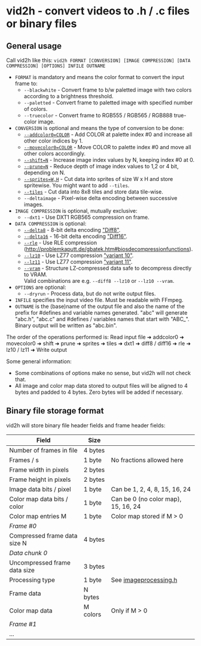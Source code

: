 # vid2h - convert videos to .h / .c files or binary files

## General usage

Call vid2h like this: ```vid2h FORMAT [CONVERSION] [IMAGE COMPRESSION] [DATA COMPRESSION] [OPTIONS] INFILE OUTNAME```

* ```FORMAT``` is mandatory and means the color format to convert the input frame to:
  * ```--blackwhite``` - Convert frame to b/w paletted image with two colors according to a brightness threshold.
  * ```--paletted``` - Convert frame to paletted image with specified number of colors.
  * ```--truecolor``` - Convert frame to RGB555 / RGB565 / RGB888 true-color image.
* ```CONVERSION``` is optional and means the type of conversion to be done:
  * [```--addcolor0=COLOR```](#adding-a-color-to-index--0-in-the-palette) - Add COLOR at palette index #0 and increase all other color indices by 1.
  * [```--movecolor0=COLOR```](#moving-a-color-to-index--0-in-the-palette) - Move COLOR to palette index #0 and move all other colors accordingly.
  * [```--shift=N```](#shifting-index-values) - Increase image index values by N, keeping index #0 at 0.
  * [```--prune=N```](#pruning-index-values) - Reduce depth of image index values to 1,2 or 4 bit, depending on N.
  * [```--sprites=W,H```](#generating-sprites) - Cut data into sprites of size W x H and store spritewise. You might want to add ```--tiles```.
  * [```--tiles```](#generating-8x8-tiles-for-tilemaps) - Cut data into 8x8 tiles and store data tile-wise.
  * ```--deltaimage``` - Pixel-wise delta encoding between successive images.
* ```IMAGE COMPRESSION``` is optional, mutually exclusive:
  * ```--dxt1``` - Use DXT1 RGB565 compression on frame.
* ```DATA COMPRESSION``` is optional:
  * [```--delta8```](#compressing-data) - 8-bit delta encoding ["Diff8"](http://problemkaputt.de/gbatek.htm#biosdecompressionfunctions).
  * [```--delta16```](#compressing-data) - 16-bit delta encoding ["Diff16"](http://problemkaputt.de/gbatek.htm#biosdecompressionfunctions).
  * [```--rle```](#compressing-data) - Use RLE compression (http://problemkaputt.de/gbatek.htm#biosdecompressionfunctions).
  * [```--lz10```](#compressing-data) - Use LZ77 compression ["variant 10"](http://problemkaputt.de/gbatek.htm#biosdecompressionfunctions).
  * [```--lz11```](#compressing-data) - Use LZ77 compression ["variant 11"](http://problemkaputt.de/gbatek.htm#biosdecompressionfunctions).
  * [```--vram```](#compressing-data) - Structure LZ-compressed data safe to decompress directly to VRAM.  
  Valid combinations are e.g. ```--diff8 --lz10``` or ```--lz10 --vram```.
* ```OPTIONS``` are optional:
  * ```--dryrun``` - Process data, but do not write output files.
* ```INFILE``` specifies the input video file. Must be readable with FFmpeg.
* ```OUTNAME``` is the (base)name of the output file and also the name of the prefix for #defines and variable names generated. "abc" will generate "abc.h", "abc.c" and #defines / variables names that start with "ABC_". Binary output will be written as "abc.bin".

The order of the operations performed is: Read input file ➜ addcolor0 ➜ movecolor0 ➜ shift ➜ prune ➜ sprites ➜ tiles ➜ dxt1 ➜ diff8 / diff16 ➜ rle ➜ lz10 / lz11 ➜ Write output

Some general information:

* Some combinations of options make no sense, but vid2h will not check that.
* All image and color map data stored to output files will be aligned to 4 bytes and padded to 4 bytes. Zero bytes will be added if necessary.

## Binary file storage format

vid2h will store binary file header fields and frame header fields:

| Field                        | Size     |                                            |
| ---------------------------- | -------- | ------------------------------------------ |
| Number of frames in file     | 4 bytes  |
| Frames / s                   | 1 byte   | No fractions allowed here                  |
| Frame width in pixels        | 2 bytes  |
| Frame height in pixels       | 2 bytes  |
| Image data bits / pixel      | 1 byte   | Can be 1, 2, 4, 8, 15, 16, 24              |
| Color map data bits / color  | 1 byte   | Can be 0 (no color map), 15, 16, 24        |
| Color map entries M          | 1 byte   | Color map stored if M > 0                  |
| *Frame #0*                   |
| Compressed frame data size N | 4 bytes  |
| *Data chunk 0*               |
| Uncompressed frame data size | 3 bytes  |
| Processing type              | 1 byte   | See [imageprocessing.h](imageprocessing.h) |
| Frame data                   | N bytes  |
| Color map data               | M colors | Only if M > 0                              |
| *Frame #1*                   |
| ...                          |
